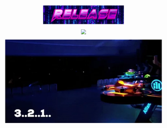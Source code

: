 <p align="center"><a href="https://x.com/xyizko" target="_blank" rel="noopener noreferrer"><img src="https://raw.githubusercontent.com/xyizko/xo-tagz/refs/heads/main/gfx/a.png"></a></p>

<p align="center">
<a href="https://twitter.com/xyizko" target="_blank">
<img src="https://hits.seeyoufarm.com/api/count/incr/badge.svg?url=https%3A%2F%2Fgithub.com%2Fxyizko%2Fxo-rel-s-rd&count_bg=%2360194E&title_bg=%23DD1B1B&icon=rss.svg&icon_color=%23E7E7E7&title=kills&edge_flat=false"/>
</a>

<p align="center">
<img src="./1.webp" width="1200">
</p>
